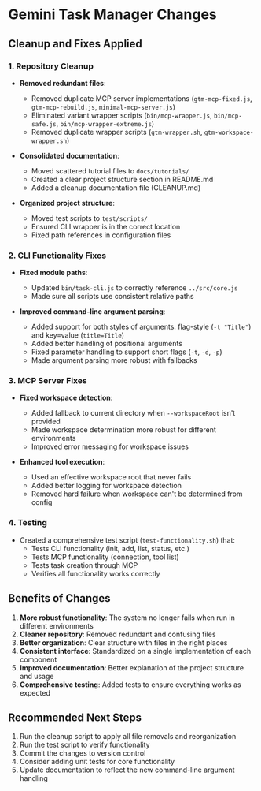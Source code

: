 # Gemini Task Manager Changes

## Cleanup and Fixes Applied

### 1. Repository Cleanup

- **Removed redundant files**:
  - Removed duplicate MCP server implementations (`gtm-mcp-fixed.js`, `gtm-mcp-rebuild.js`, `minimal-mcp-server.js`)
  - Eliminated variant wrapper scripts (`bin/mcp-wrapper.js`, `bin/mcp-safe.js`, `bin/mcp-wrapper-extreme.js`)
  - Removed duplicate wrapper scripts (`gtm-wrapper.sh`, `gtm-workspace-wrapper.sh`)

- **Consolidated documentation**:
  - Moved scattered tutorial files to `docs/tutorials/`
  - Created a clear project structure section in README.md
  - Added a cleanup documentation file (CLEANUP.md)

- **Organized project structure**:
  - Moved test scripts to `test/scripts/`
  - Ensured CLI wrapper is in the correct location
  - Fixed path references in configuration files

### 2. CLI Functionality Fixes

- **Fixed module paths**:
  - Updated `bin/task-cli.js` to correctly reference `../src/core.js`
  - Made sure all scripts use consistent relative paths

- **Improved command-line argument parsing**:
  - Added support for both styles of arguments: flag-style (`-t "Title"`) and key=value (`title=Title`)
  - Added better handling of positional arguments
  - Fixed parameter handling to support short flags (`-t`, `-d`, `-p`)
  - Made argument parsing more robust with fallbacks

### 3. MCP Server Fixes

- **Fixed workspace detection**:
  - Added fallback to current directory when `--workspaceRoot` isn't provided
  - Made workspace determination more robust for different environments
  - Improved error messaging for workspace issues

- **Enhanced tool execution**:
  - Used an effective workspace root that never fails
  - Added better logging for workspace detection
  - Removed hard failure when workspace can't be determined from config

### 4. Testing

- Created a comprehensive test script (`test-functionality.sh`) that:
  - Tests CLI functionality (init, add, list, status, etc.)
  - Tests MCP functionality (connection, tool list)
  - Tests task creation through MCP
  - Verifies all functionality works correctly

## Benefits of Changes

1. **More robust functionality**: The system no longer fails when run in different environments
2. **Cleaner repository**: Removed redundant and confusing files
3. **Better organization**: Clear structure with files in the right places
4. **Consistent interface**: Standardized on a single implementation of each component
5. **Improved documentation**: Better explanation of the project structure and usage
6. **Comprehensive testing**: Added tests to ensure everything works as expected

## Recommended Next Steps

1. Run the cleanup script to apply all file removals and reorganization
2. Run the test script to verify functionality
3. Commit the changes to version control
4. Consider adding unit tests for core functionality
5. Update documentation to reflect the new command-line argument handling 